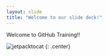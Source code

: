 ```yaml
---
layout: slide
title: "Welcome to our slide deck!"
---
```


Welcome to GitHub Training!!

![jetpacktocat](https://octodex.github.com/images/jetpacktocat.png)
{: .center}

